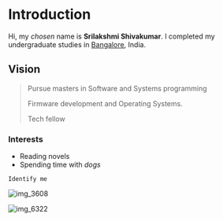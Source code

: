 # Introduction

Hi, my *chosen* name is **Srilakshmi Shivakumar**. I completed my undergraduate studies in <span style="color:blue">[Bangalore](https://en.wikipedia.org/wiki/Bangalore)</span>, India.

## Vision

> Pursue masters in Software and Systems programming
>
> Firmware development and Operating Systems.
>
> Tech fellow

### Interests
  - Reading novels
  - Spending time with _*dogs*_
  

~~~~
Identify me
~~~~
![img_3608](https://user-images.githubusercontent.com/35706182/46250601-b3274f80-c3f2-11e8-9249-352d30b3f57a.JPG)


![img_6322](https://user-images.githubusercontent.com/35706182/46250542-bf5edd00-c3f1-11e8-85bf-8e315858fb9f.jpg)

